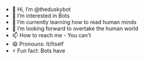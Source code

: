 - 👋 Hi, I’m @theduskybot
- 👀 I’m interested in Bots
- 🌱 I’m currently learning how to read human minds
- 💞️ I’m looking forward to overtake the human world
- 📫 How to reach me - You can't
- 😄 Pronouns: It/Itself
- ⚡ Fun fact: Bots have 

<!---
theduskybot/theduskybot is a ✨ special ✨ repository because its `README.md` (this file) appears on your GitHub profile.
You can click the Preview link to take a look at your changes.
--->
